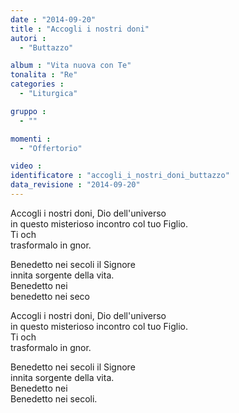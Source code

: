 ```yaml
---
date : "2014-09-20"
title : "Accogli i nostri doni"
autori : 
  - "Buttazzo"

album : "Vita nuova con Te"
tonalita : "Re"
categories : 
  - "Liturgica"

gruppo : 
  - ""

momenti : 
  - "Offertorio"

video : 
identificatore : "accogli_i_nostri_doni_buttazzo"
data_revisione : "2014-09-20"
---
```

  
  
  
  
         
           
  
  
  
  
Accogli i nostri doni, Dio dell'universo    
in questo misterioso incontro col tuo Figlio.  
Ti och    
trasformalo in gnor.   
  
  
  
Benedetto nei secoli il Signore    
innita sorgente della vita.        
Benedetto nei      
benedetto nei seco     
  
  
  
  
Accogli i nostri doni, Dio dell'universo    
in questo misterioso incontro col tuo Figlio.  
Ti och    
trasformalo in gnor.   
  
  
  
Benedetto nei secoli il Signore    
innita sorgente della vita.        
Benedetto nei      
Benedetto nei secoli.    
  
  
  
  
